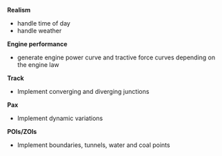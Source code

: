 **Realism**
- handle time of day
- handle weather

**Engine performance**
- generate engine power curve and tractive force curves depending on the engine law

**Track**
- Implement converging and diverging junctions

**Pax**
- Implement dynamic variations

**POIs/ZOIs**
- Implement boundaries, tunnels, water and coal points
